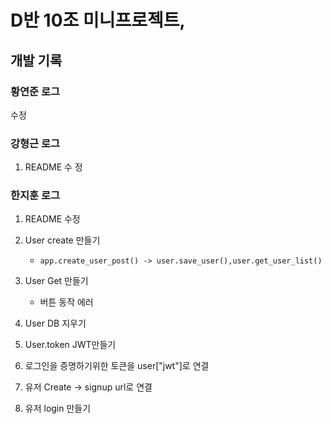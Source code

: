 # D반 10조 미니프로젝트, 

## 개발 기록

### 황연준 로그
수정

### 강형근 로그

1. README 수 정 

### 한지훈 로그

1. README 수정

2. User create 만들기

    - ``app.create_user_post() -> user.save_user(),user.get_user_list()``

3. User Get 만들기

	- 버튼 동작 에러

4. User DB 지우기

5. User.token JWT만들기 

6. 로그인을 증명하기위한 토큰을 user["jwt"]로 연결

7. 유저 Create -> signup url로 연결

8. 유저 login 만들기 


